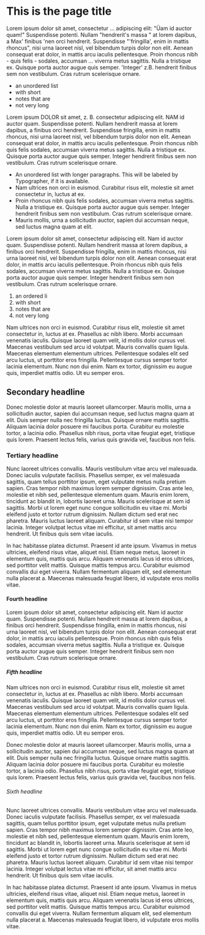 # This is the page title

<p lang="de-de">Lorem ipsum dolor sit amet, consectetur ... adipiscing elit: "Üam id auctor quam!" Suspendisse potenti. Nullam "hendrerit's massa " at lorem dapibus, a Max' finibus 'nen orci hendrerit. Suspendisse "'fringilla', enim in mattis rhoncus", nisi urna laoreet nisl, vel bibendum turpis dolor non elit. Aenean consequat erat dolor, in mattis arcu iaculis pellentesque. Proin rhoncus nibh - quis felis - sodales, accumsan ... viverra metus sagittis. Nulla a tristique ex. Quisque porta auctor augue quis semper. 'Integer' z.B. hendrerit finibus sem non vestibulum. Cras rutrum scelerisque ornare.</p>

-   an unordered list
-   with short
-   notes that are
-   not very long

Lorem ipsum DOLOR sit amet, z. B. consectetur adipiscing elit. NAM id auctor quam. Suspendisse potenti. Nullam hendrerit massa at lorem dapibus, a finibus orci hendrerit. Suspendisse fringilla, enim in mattis rhoncus, nisi urna laoreet nisl, vel bibendum turpis dolor non elit. Aenean consequat erat dolor, in mattis arcu iaculis pellentesque. Proin rhoncus nibh quis felis sodales, accumsan viverra metus sagittis. Nulla a tristique ex. Quisque porta auctor augue quis semper. Integer hendrerit finibus sem non vestibulum. Cras rutrum scelerisque ornare.

-   An unordered list with longer paragraphs. This will be labeled by Typographer, if it is available.
-   Nam ultrices non orci in euismod. Curabitur risus elit, molestie sit amet consectetur in, luctus at ex.
-   Proin rhoncus nibh quis felis sodales, accumsan viverra metus sagittis. Nulla a tristique ex. Quisque porta auctor augue quis semper. Integer hendrerit finibus sem non vestibulum. Cras rutrum scelerisque ornare.
-   Mauris mollis, urna a sollicitudin auctor, sapien dui accumsan neque, sed luctus magna quam at elit.

Lorem ipsum dolor sit amet, consectetur adipiscing elit. Nam id auctor quam. Suspendisse potenti. Nullam hendrerit massa at lorem dapibus, a finibus orci hendrerit. Suspendisse fringilla, enim in mattis rhoncus, nisi urna laoreet nisl, vel bibendum turpis dolor non elit. Aenean consequat erat dolor, in mattis arcu iaculis pellentesque. Proin rhoncus nibh quis felis sodales, accumsan viverra metus sagittis. Nulla a tristique ex. Quisque porta auctor augue quis semper. Integer hendrerit finibus sem non vestibulum. Cras rutrum scelerisque ornare.

1. an ordered li
2. with short
3. notes that are
4. not very long

Nam ultrices non orci in euismod. Curabitur risus elit, molestie sit amet consectetur in, luctus at ex. Phasellus ac nibh libero. Morbi accumsan venenatis iaculis. Quisque laoreet quam velit, id mollis dolor cursus vel. Maecenas vestibulum sed arcu id volutpat. Mauris convallis quam ligula. Maecenas elementum elementum ultrices. Pellentesque sodales elit sed arcu luctus, ut porttitor eros fringilla. Pellentesque cursus semper tortor lacinia elementum. Nunc non dui enim. Nam ex tortor, dignissim eu augue quis, imperdiet mattis odio. Ut eu semper eros.

## Secondary headline

Donec molestie dolor at mauris laoreet ullamcorper. Mauris mollis, urna a sollicitudin auctor, sapien dui accumsan neque, sed luctus magna quam at elit. Duis semper nulla nec fringilla luctus. Quisque ornare mattis sagittis. Aliquam lacinia dolor posuere mi faucibus porta. Curabitur eu molestie tortor, a lacinia odio. Phasellus nibh risus, porta vitae feugiat eget, tristique quis lorem. Praesent lectus felis, varius quis gravida vel, faucibus non felis.

### Tertiary headline

Nunc laoreet ultrices convallis. Mauris vestibulum vitae arcu vel malesuada. Donec iaculis vulputate facilisis. Phasellus semper, ex vel malesuada sagittis, quam tellus porttitor ipsum, eget vulputate metus nulla pretium sapien. Cras tempor nibh maximus lorem semper dignissim. Cras ante leo, molestie et nibh sed, pellentesque elementum quam. Mauris enim lorem, tincidunt ac blandit in, lobortis laoreet urna. Mauris scelerisque at sem id sagittis. Morbi ut lorem eget nunc congue sollicitudin eu vitae mi. Morbi eleifend justo et tortor rutrum dignissim. Nullam dictum sed erat nec pharetra. Mauris luctus laoreet aliquam. Curabitur id sem vitae nisi tempor lacinia. Integer volutpat lectus vitae mi efficitur, sit amet mattis arcu hendrerit. Ut finibus quis sem vitae iaculis.

In hac habitasse platea dictumst. Praesent id ante ipsum. Vivamus in metus ultricies, eleifend risus vitae, aliquet nisl. Etiam neque metus, laoreet in elementum quis, mattis quis arcu. Aliquam venenatis lacus id eros ultrices, sed porttitor velit mattis. Quisque mattis tempus arcu. Curabitur euismod convallis dui eget viverra. Nullam fermentum aliquam elit, sed elementum nulla placerat a. Maecenas malesuada feugiat libero, id vulputate eros mollis vitae.

#### Fourth headline

Lorem ipsum dolor sit amet, consectetur adipiscing elit. Nam id auctor quam. Suspendisse potenti. Nullam hendrerit massa at lorem dapibus, a finibus orci hendrerit. Suspendisse fringilla, enim in mattis rhoncus, nisi urna laoreet nisl, vel bibendum turpis dolor non elit. Aenean consequat erat dolor, in mattis arcu iaculis pellentesque. Proin rhoncus nibh quis felis sodales, accumsan viverra metus sagittis. Nulla a tristique ex. Quisque porta auctor augue quis semper. Integer hendrerit finibus sem non vestibulum. Cras rutrum scelerisque ornare.

##### Fifth headline

Nam ultrices non orci in euismod. Curabitur risus elit, molestie sit amet consectetur in, luctus at ex. Phasellus ac nibh libero. Morbi accumsan venenatis iaculis. Quisque laoreet quam velit, id mollis dolor cursus vel. Maecenas vestibulum sed arcu id volutpat. Mauris convallis quam ligula. Maecenas elementum elementum ultrices. Pellentesque sodales elit sed arcu luctus, ut porttitor eros fringilla. Pellentesque cursus semper tortor lacinia elementum. Nunc non dui enim. Nam ex tortor, dignissim eu augue quis, imperdiet mattis odio. Ut eu semper eros.

Donec molestie dolor at mauris laoreet ullamcorper. Mauris mollis, urna a sollicitudin auctor, sapien dui accumsan neque, sed luctus magna quam at elit. Duis semper nulla nec fringilla luctus. Quisque ornare mattis sagittis. Aliquam lacinia dolor posuere mi faucibus porta. Curabitur eu molestie tortor, a lacinia odio. Phasellus nibh risus, porta vitae feugiat eget, tristique quis lorem. Praesent lectus felis, varius quis gravida vel, faucibus non felis.

###### Sixth headline

Nunc laoreet ultrices convallis. Mauris vestibulum vitae arcu vel malesuada. Donec iaculis vulputate facilisis. Phasellus semper, ex vel malesuada sagittis, quam tellus porttitor ipsum, eget vulputate metus nulla pretium sapien. Cras tempor nibh maximus lorem semper dignissim. Cras ante leo, molestie et nibh sed, pellentesque elementum quam. Mauris enim lorem, tincidunt ac blandit in, lobortis laoreet urna. Mauris scelerisque at sem id sagittis. Morbi ut lorem eget nunc congue sollicitudin eu vitae mi. Morbi eleifend justo et tortor rutrum dignissim. Nullam dictum sed erat nec pharetra. Mauris luctus laoreet aliquam. Curabitur id sem vitae nisi tempor lacinia. Integer volutpat lectus vitae mi efficitur, sit amet mattis arcu hendrerit. Ut finibus quis sem vitae iaculis.

In hac habitasse platea dictumst. Praesent id ante ipsum. Vivamus in metus ultricies, eleifend risus vitae, aliquet nisl. Etiam neque metus, laoreet in elementum quis, mattis quis arcu. Aliquam venenatis lacus id eros ultrices, sed porttitor velit mattis. Quisque mattis tempus arcu. Curabitur euismod convallis dui eget viverra. Nullam fermentum aliquam elit, sed elementum nulla placerat a. Maecenas malesuada feugiat libero, id vulputate eros mollis vitae.
